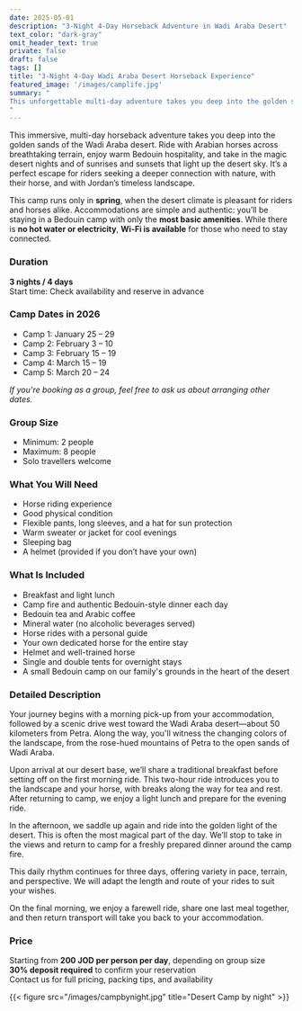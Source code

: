 ```yaml
---
date: 2025-05-01
description: "3-Night 4-Day Horseback Adventure in Wadi Araba Desert"
text_color: "dark-gray"
omit_header_text: true
private: false
draft: false
tags: []
title: "3-Night 4-Day Wadi Araba Desert Horseback Experience"
featured_image: '/images/camplife.jpg'
summary: "
This unforgettable multi-day adventure takes you deep into the golden sands of the Wadi Araba desert. Ride Arabian horses across breathtaking landscapes, enjoy traditional Bedouin hospitality, and witness desert sunsets and nights. Perfect for adventurous travelers looking to immerse themselves in the natural beauty of southern Jordan and build a close connection with their horse.
"
---
```


This immersive, multi-day horseback adventure takes you deep into the golden sands of the Wadi Araba desert. Ride with Arabian horses across breathtaking terrain, enjoy warm Bedouin hospitality, and take in the magic desert nights and of sunrises and sunsets that light up the desert sky. It’s a perfect escape for riders seeking a deeper connection with nature, with their horse, and with Jordan’s timeless landscape.

This camp runs only in **spring**, when the desert climate is  pleasant for riders and horses alike. Accommodations are simple and authentic: you’ll be staying in a Bedouin camp with only the **most basic amenities**. While there is **no hot water or electricity**, **Wi-Fi is available** for those who need to stay connected.

### Duration
**3 nights / 4 days**  
Start time: Check availability and reserve in advance

### Camp Dates in 2026
- Camp 1: January 25 – 29  
- Camp 2: February 3 – 10  
- Camp 3: February 15 – 19  
- Camp 4: March 15 – 19  
- Camp 5: March 20 – 24  

*If you're booking as a group, feel free to ask us about arranging other dates.*

### Group Size
- Minimum: 2 people  
- Maximum: 8 people  
- Solo travellers welcome


### What You Will Need

- Horse riding experience  
- Good physical condition  
- Flexible pants, long sleeves, and a hat for sun protection  
- Warm sweater or jacket for cool evenings  
- Sleeping bag  
- A helmet (provided if you don’t have your own)  

### What Is Included

- Breakfast and light lunch
- Camp fire and authentic Bedouin-style dinner each day  
- Bedouin tea and Arabic coffee  
- Mineral water (no alcoholic beverages served)  
- Horse rides with a personal guide  
- Your own dedicated horse for the entire stay  
- Helmet and well-trained horse  
- Single and double tents for overnight stays  
- A small Bedouin camp on our family's grounds in the heart of the desert  

### Detailed Description

Your journey begins with a morning pick-up from your accommodation, followed by a scenic drive west toward the Wadi Araba desert—about 50 kilometers from Petra. Along the way, you'll witness the changing colors of the landscape, from the rose-hued mountains of Petra to the open sands of Wadi Araba.

Upon arrival at our desert base, we’ll share a traditional breakfast before setting off on the first morning ride. This two-hour ride introduces you to the landscape and your horse, with breaks along the way for tea and rest. After returning to camp, we enjoy a light lunch and prepare for the evening ride.

In the afternoon, we saddle up again and ride into the golden light of the desert. This is often the most magical part of the day. We’ll stop to take in the views and return to camp for a freshly prepared dinner around the camp fire.

This daily rhythm continues for three days, offering variety in pace, terrain, and perspective. We will adapt the  length and route of your rides to suit your wishes.


On the final morning, we enjoy a farewell ride, share one last meal together, and then return transport will take you back to your accommodation.

### Price

Starting from **200 JOD per person per day**, depending on group size  
**30% deposit required** to confirm your reservation  
Contact us for full pricing, packing tips, and availability

{{< figure src="/images/campbynight.jpg" title="Desert Camp by night" >}}
